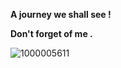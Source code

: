 **A journey we shall see   !**

  **Don't forget of me   .**

  ![1000005611](https://github.com/user-attachments/assets/374d7a3a-f877-4488-a500-eae92ad10711)

